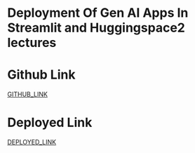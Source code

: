 #  Deployment Of Gen AI Apps In Streamlit and Huggingspace2 lectures 

# Github Link

[GITHUB_LINK](https://github.com/rupali-12/Ex_38_Deployment_GenAI)

# Deployed Link

[DEPLOYED_LINK]()
